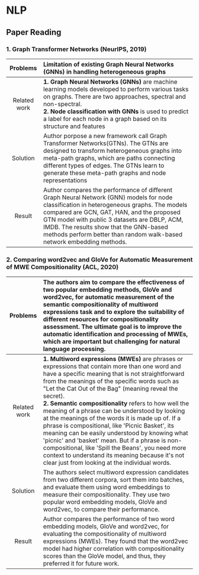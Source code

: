 # NLP
## Paper Reading
### 1. Graph Transformer Networks (NeurIPS, 2019)
|Problems| Limitation of existing Graph Neural Networks (GNNs) in handling heterogeneous graphs  |
|:------:|:-----|
|Related work| __1. Graph Neural Networks (GNNs)__ are machine learning models developed to perform various tasks on graphs. There are two approaches, spectral and non-spectral.<br> __2. Node classification with GNNs__ is used to predict a label for each node in a graph based on its structure and features  |
|Solution| Author porpose a new framework call Graph Transformer Networks(GTNs). The GTNs are designed to transform heterogeneous graphs into meta-path graphs, which are paths connecting different types of edges. The GTNs learn to generate these meta-path graphs and node representations |
|Result|Author compares the performance of different Graph Neural Network (GNN) models for node classification in heterogeneous graphs. The models compared are GCN, GAT, HAN, and the proposed GTN model with public 3 datasets are DBLP, ACM, IMDB. The results show that the GNN-based methods perform better than random walk-based network embedding methods.|
### 2. Comparing word2vec and GloVe for Automatic Measurement of MWE Compositionality (ACL, 2020)
|Problems|The authors aim to compare the effectiveness of two popular embedding methods, GloVe and word2vec, for automatic measurement of the semantic compositionality of multiword expressions task and to explore the suitability of different resources for compositionality assessment. The ultimate goal is to improve the automatic identification and processing of MWEs, which are important but challenging for natural language processing.|
|:------:|:-----|
|Related work| __1. Multiword expressions (MWEs)__ are phrases or expressions that contain more than one word and have a specific meaning that is not straightforward from the meanings of the specific words such as "Let the Cat Out of the Bag" (meaning reveal the secret). <br>__2. Semantic compositionality__ refers to how well the meaning of a phrase can be understood by looking at the meanings of the words it is made up of. If a phrase is compositional, like 'Picnic Basket', its meaning can be easily understood by knowing what 'picnic' and 'basket' mean. But if a phrase is non-compositional, like 'Spill the Beans', you need more context to understand its meaning because it's not clear just from looking at the individual words. |
|Solution| The authors select multiword expression candidates from two different corpora, sort them into batches, and evaluate them using word embeddings to measure their compositionality. They use two popular word embedding models, GloVe and word2vec, to compare their performance. |
|Result| Author compares the performance of two word embedding models, GloVe and word2vec, for evaluating the compositionality of multiword expressions (MWEs). They found that the word2vec model had higher correlation with compositionality scores than the GloVe model, and thus, they preferred it for future work. |
